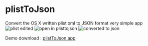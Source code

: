 # plistToJson
Convert the OS X written plist xml to JSON format  very simple app
![plist edited](url "http://www.ethanolstudio.com/plisttojson/readme1.png")
![open in plisttojson](url "http://www.ethanolstudio.com/plisttojson/readme2.png")
![converted to json](url "http://www.ethanolstudio.com/plisttojson/readme3.png")

Demo download : [plistToJson.app](url "http://www.ethanolstudio.com/plisttojson/plistToJson.app.zip") 